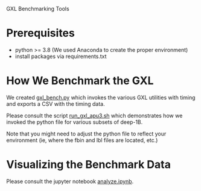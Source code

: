 
GXL Benchmarking Tools

# Prerequisites

* python >= 3.8 (We used Anaconda to create the proper environment)
* install packages via requirements.txt 

# How We Benchmark the GXL

We created [gxl_bench.py](gxl_bench.py) which invokes the various GXL utilities with timing and exports a CSV with the timing data.

Please consult the script [run_gxl_apu3.sh](run_gxl_apu3.sh)  which demonstrates how we invoked the python file for various subsets of deep-1B.

Note that you might need to adjust the python file to reflect your environment (ie, where the fbin and lbl files are located, etc.)

# Visualizing the Benchmark Data

Please consult the jupyter notebook [analyze.ipynb](analyze.ipynb).
 

